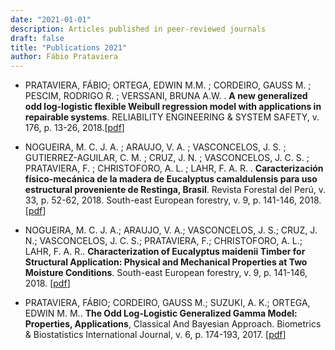 ```yaml
---
date: "2021-01-01"
description: Articles published in peer-reviewed journals
draft: false
title: "Publications 2021"
author: Fábio Prataviera
---
```




* PRATAVIERA, FÁBIO; ORTEGA, EDWIN M.M. ; CORDEIRO, GAUSS M. ; PESCIM, RODRIGO R. ; VERSSANI, BRUNA A.W. . **A new generalized odd log-logistic flexible Weibull regression model with applications in repairable systems**. RELIABILITY ENGINEERING & SYSTEM SAFETY, v. 176, p. 13-26, 2018.[[pdf](https://www.sciencedirect.com/science/article/abs/pii/S0951832017309584?via%3Dihub)]


* NOGUEIRA, M. C. J. A. ; ARAUJO, V. A. ; VASCONCELOS, J. S. ; GUTIERREZ-AGUILAR, C. M. ; CRUZ, J. N. ; VASCONCELOS, J. C. S. ; PRATAVIERA, F. ; CHRISTOFORO, A. L. ; LAHR, F. A. R. . **Caracterización físico-mecánica de la madera de Eucalyptus camaldulensis para uso estructural proveniente de Restinga, Brasil**. Revista Forestal del Perú, v. 33, p. 52-62, 2018. South-east European forestry, v. 9, p. 141-146, 2018. [[pdf](http://revistas.lamolina.edu.pe/index.php/rfp/article/view/1155)]

* NOGUEIRA, M. C. J. A.; ARAUJO, V. A.; VASCONCELOS, J. S.; CRUZ, J. N.; VASCONCELOS, J. C. S.; PRATAVIERA, F.; CHRISTOFORO, A. L.; LAHR, F. A. R.. **Characterization of Eucalyptus maidenii Timber for Structural Application: Physical and Mechanical Properties at Two Moisture Conditions**. South-east European forestry, v. 9, p. 141-146, 2018. [[pdf](https://www.seefor.eu/images/arhiva/vol9_no2/nogueira/nogueira.pdf)]


* PRATAVIERA, FÁBIO; CORDEIRO, GAUSS M.; SUZUKI, A. K.; ORTEGA, EDWIN M. M.. **The Odd Log-Logistic Generalized Gamma Model: Properties, Applications**, Classical And Bayesian Approach. Biometrics & Biostatistics International Journal, v. 6, p. 174-193, 2017. [[pdf](https://medcraveonline.com/BBIJ/BBIJ-06-00174.pdf)]

